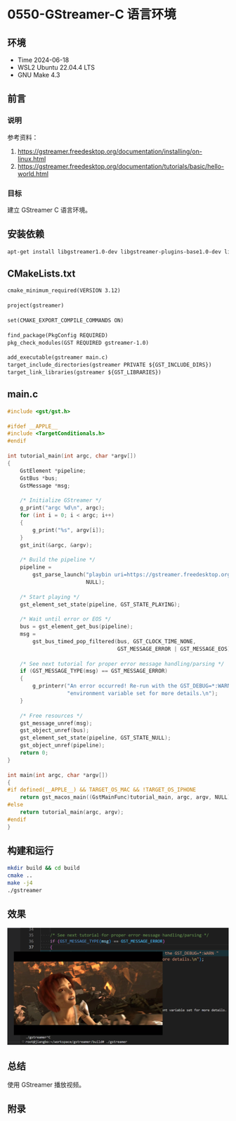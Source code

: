 # 0550-GStreamer-C 语言环境

## 环境

- Time 2024-06-18
- WSL2 Ubuntu 22.04.4 LTS
- GNU Make 4.3

## 前言

### 说明

参考资料：

1. <https://gstreamer.freedesktop.org/documentation/installing/on-linux.html>
2. <https://gstreamer.freedesktop.org/documentation/tutorials/basic/hello-world.html>

### 目标

建立 GStreamer C 语言环境。

## 安装依赖

```sh
apt-get install libgstreamer1.0-dev libgstreamer-plugins-base1.0-dev libgstreamer-plugins-bad1.0-dev gstreamer1.0-plugins-base gstreamer1.0-plugins-good gstreamer1.0-plugins-bad gstreamer1.0-plugins-ugly gstreamer1.0-libav gstreamer1.0-tools gstreamer1.0-x gstreamer1.0-alsa gstreamer1.0-gl gstreamer1.0-gtk3 gstreamer1.0-qt5 gstreamer1.0-pulseaudio
```

## CMakeLists.txt

```txt
cmake_minimum_required(VERSION 3.12)

project(gstreamer)

set(CMAKE_EXPORT_COMPILE_COMMANDS ON)

find_package(PkgConfig REQUIRED)
pkg_check_modules(GST REQUIRED gstreamer-1.0)

add_executable(gstreamer main.c)
target_include_directories(gstreamer PRIVATE ${GST_INCLUDE_DIRS})
target_link_libraries(gstreamer ${GST_LIBRARIES})
```

## main.c

```c
#include <gst/gst.h>

#ifdef __APPLE__
#include <TargetConditionals.h>
#endif

int tutorial_main(int argc, char *argv[])
{
    GstElement *pipeline;
    GstBus *bus;
    GstMessage *msg;

    /* Initialize GStreamer */
    g_print("argc %d\n", argc);
    for (int i = 0; i < argc; i++)
    {
        g_print("%s", argv[i]);
    }
    gst_init(&argc, &argv);

    /* Build the pipeline */
    pipeline =
        gst_parse_launch("playbin uri=https://gstreamer.freedesktop.org/data/media/sintel_trailer-480p.webm",
                         NULL);

    /* Start playing */
    gst_element_set_state(pipeline, GST_STATE_PLAYING);

    /* Wait until error or EOS */
    bus = gst_element_get_bus(pipeline);
    msg =
        gst_bus_timed_pop_filtered(bus, GST_CLOCK_TIME_NONE,
                                   GST_MESSAGE_ERROR | GST_MESSAGE_EOS);

    /* See next tutorial for proper error message handling/parsing */
    if (GST_MESSAGE_TYPE(msg) == GST_MESSAGE_ERROR)
    {
        g_printerr("An error occurred! Re-run with the GST_DEBUG=*:WARN "
                   "environment variable set for more details.\n");
    }

    /* Free resources */
    gst_message_unref(msg);
    gst_object_unref(bus);
    gst_element_set_state(pipeline, GST_STATE_NULL);
    gst_object_unref(pipeline);
    return 0;
}

int main(int argc, char *argv[])
{
#if defined(__APPLE__) && TARGET_OS_MAC && !TARGET_OS_IPHONE
    return gst_macos_main((GstMainFunc)tutorial_main, argc, argv, NULL);
#else
    return tutorial_main(argc, argv);
#endif
}
```

## 构建和运行

```sh
mkdir build && cd build
cmake ..
make -j4
./gstreamer
```

## 效果

![播放视频][1]

## 总结

使用 GStreamer 播放视频。

[1]: images/gstreamer01.png

## 附录
